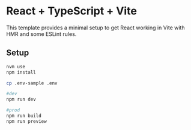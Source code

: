 # React + TypeScript + Vite

This template provides a minimal setup to get React working in Vite with HMR and some ESLint rules.

## Setup
```bash
nvm use
npm install

cp .env-sample .env

#dev 
npm run dev

#prod
npm run build
npm run preview
```